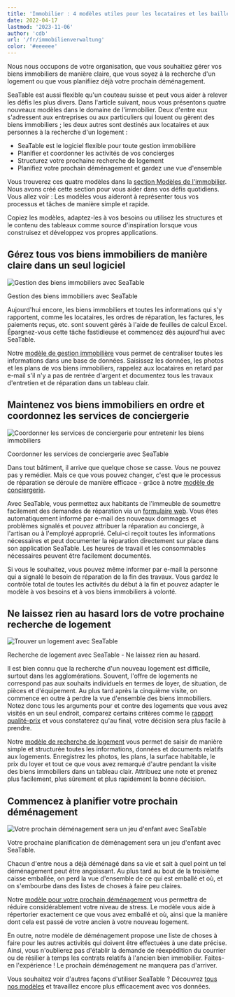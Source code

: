 ```yaml
---
title: 'Immobilier : 4 modèles utiles pour les locataires et les bailleurs'
date: 2022-04-17
lastmod: '2023-11-06'
author: 'cdb'
url: '/fr/immobilienverwaltung'
color: '#eeeeee'
---
```


Nous nous occupons de votre organisation, que vous souhaitiez gérer vos biens immobiliers de manière claire, que vous soyez à la recherche d'un logement ou que vous planifiiez déjà votre prochain déménagement.

SeaTable est aussi flexible qu'un couteau suisse et peut vous aider à relever les défis les plus divers. Dans l'article suivant, nous vous présentons quatre nouveaux modèles dans le domaine de l'immobilier. Deux d'entre eux s'adressent aux entreprises ou aux particuliers qui louent ou gèrent des biens immobiliers ; les deux autres sont destinés aux locataires et aux personnes à la recherche d'un logement :

- SeaTable est le logiciel flexible pour toute gestion immobilière
- Planifier et coordonner les activités de vos concierges
- Structurez votre prochaine recherche de logement
- Planifiez votre prochain déménagement et gardez une vue d'ensemble

Vous trouverez ces quatre modèles dans la [section Modèles de l'immobilier](https://seatable.io/fr/modeles/immobilien/). Nous avons créé cette section pour vous aider dans vos défis quotidiens. Vous allez voir : Les modèles vous aideront à représenter tous vos processus et tâches de manière simple et rapide.

Copiez les modèles, adaptez-les à vos besoins ou utilisez les structures et le contenu des tableaux comme source d'inspiration lorsque vous construisez et développez vos propres applications.

## Gérez tous vos biens immobiliers de manière claire dans un seul logiciel

![Gestion des biens immobiliers avec SeaTable](https://seatable.io/wp-content/uploads/2022/04/seatable-property-management.png)

Gestion des biens immobiliers avec SeaTable

Aujourd'hui encore, les biens immobiliers et toutes les informations qui s'y rapportent, comme les locataires, les ordres de réparation, les factures, les paiements reçus, etc. sont souvent gérés à l'aide de feuilles de calcul Excel. Épargnez-vous cette tâche fastidieuse et commencez dès aujourd'hui avec SeaTable.

Notre [modèle de gestion immobilière](https://seatable.io/fr/modele/ufyf6scpsgucxv8y0g9asw/) vous permet de centraliser toutes les informations dans une base de données. Saisissez les données, les photos et les plans de vos biens immobiliers, rappelez aux locataires en retard par e-mail s'il n'y a pas de rentrée d'argent et documentez tous les travaux d'entretien et de réparation dans un tableau clair.

## Maintenez vos biens immobiliers en ordre et coordonnez les services de conciergerie

![Coordonner les services de conciergerie pour entretenir les biens immobiliers](https://seatable.io/wp-content/uploads/2022/04/hausmeisterdienste-seatable.png)

Coordonner les services de conciergerie avec SeaTable

Dans tout bâtiment, il arrive que quelque chose se casse. Vous ne pouvez pas y remédier. Mais ce que vous pouvez changer, c'est que le processus de réparation se déroule de manière efficace - grâce à notre [modèle de conciergerie](https://seatable.io/fr/modele/og4b3ghdrlippbkd3itqfg/).

Avec SeaTable, vous permettez aux habitants de l'immeuble de soumettre facilement des demandes de réparation via un [formulaire web](https://seatable.io/fr/docs/handbuch/seatable-nutzen/webformulare/). Vous êtes automatiquement informé par e-mail des nouveaux dommages et problèmes signalés et pouvez attribuer la réparation au concierge, à l'artisan ou à l'employé approprié. Celui-ci reçoit toutes les informations nécessaires et peut documenter la réparation directement sur place dans son application SeaTable. Les heures de travail et les consommables nécessaires peuvent être facilement documentés.

Si vous le souhaitez, vous pouvez même informer par e-mail la personne qui a signalé le besoin de réparation de la fin des travaux. Vous gardez le contrôle total de toutes les activités du début à la fin et pouvez adapter le modèle à vos besoins et à vos biens immobiliers à volonté.

## Ne laissez rien au hasard lors de votre prochaine recherche de logement

![Trouver un logement avec SeaTable](https://seatable.io/wp-content/uploads/2022/04/wohnungssuche-seatable-vorlage-immobilien.png)

Recherche de logement avec SeaTable - Ne laissez rien au hasard.

Il est bien connu que la recherche d'un nouveau logement est difficile, surtout dans les agglomérations. Souvent, l'offre de logements ne correspond pas aux souhaits individuels en termes de loyer, de situation, de pièces et d'équipement. Au plus tard après la cinquième visite, on commence en outre à perdre la vue d'ensemble des biens immobiliers. Notez donc tous les arguments pour et contre des logements que vous avez visités en un seul endroit, comparez certains critères comme le [rapport qualité-prix](https://de.wikipedia.org/wiki/Preis-Leistungs-Verhältnis) et vous constaterez qu'au final, votre décision sera plus facile à prendre.

Notre [modèle de recherche de logement](https://seatable.io/fr/modele/ggr4kqd4quazbz6fivljgg/) vous permet de saisir de manière simple et structurée toutes les informations, données et documents relatifs aux logements. Enregistrez les photos, les plans, la surface habitable, le prix du loyer et tout ce que vous avez remarqué d'autre pendant la visite des biens immobiliers dans un tableau clair. Attribuez une note et prenez plus facilement, plus sûrement et plus rapidement la bonne décision.

## Commencez à planifier votre prochain déménagement

![Votre prochain déménagement sera un jeu d'enfant avec SeaTable](https://seatable.io/wp-content/uploads/2022/04/umzugsliste-seatable-immobilien.png)

Votre prochaine planification de déménagement sera un jeu d'enfant avec SeaTable.

Chacun d'entre nous a déjà déménagé dans sa vie et sait à quel point un tel déménagement peut être angoissant. Au plus tard au bout de la troisième caisse emballée, on perd la vue d'ensemble de ce qui est emballé et où, et on s'embourbe dans des listes de choses à faire peu claires.

Notre [modèle pour votre prochain déménagement](https://seatable.io/fr/modele/h3kzygydsysdrzun-h-fxq/) vous permettra de réduire considérablement votre niveau de stress. Le modèle vous aide à répertorier exactement ce que vous avez emballé et où, ainsi que la manière dont cela est passé de votre ancien à votre nouveau logement.

En outre, notre modèle de déménagement propose une liste de choses à faire pour les autres activités qui doivent être effectuées à une date précise. Ainsi, vous n'oublierez pas d'établir la demande de réexpédition du courrier ou de résilier à temps les contrats relatifs à l'ancien bien immobilier. Faites-en l'expérience ! Le prochain déménagement ne manquera pas d'arriver.

Vous souhaitez voir d'autres façons d'utiliser SeaTable ? Découvrez [tous nos modèles](https://seatable.io/fr/modeles/) et travaillez encore plus efficacement avec vos données.
